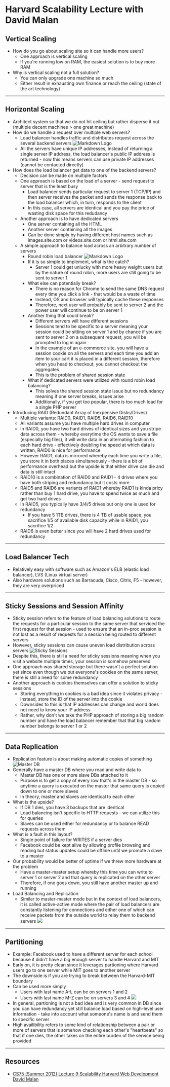 # Harvard Scalability Lecture with David Malan
## Vertical Scaling
- How do you go about scaling site so it can handle more users? 
    - One approach is vertical scaling
    - If you're running low on RAM, the easiest solution is to buy more RAM
- Why is vertical scaling not a full solution?
    - You can only upgrade one machine so much
    - Either result in exhausting own finance or reach the ceiling (state of the art technology)

---

## Horizontal Scaling
- Architect system so that we do not hit ceiling but rather disperse it out (multiple decent machines > one great machine)
- How do we handle a request over multiple web servers?
    - Load balancer handles traffic and distributes request across the several backend servers
    ![Markdown Logo](https://lh4.ggpht.com/_p2ZBNGf_7w8/TYKFbJLVPZI/AAAAAAAAGUk/e47krYV3W54/image_thumb%5B15%5D.png?imgmax=800) 
    - All the servers have unique IP addresses, instead of returning a single server IP address, the load balancer's public IP address is returned - now this means servers can use private IP addresses (cannot be contacted directly)
- How does the load balancer get data to one of the backend servers?
    - Decision can be made on multiple factors
    - One approach is based on the load of a server - send request to server that is the least busy
        - Load balancer sends particular request to server 1 (TCP/IP) and then server receives the packet and sends the response back to the load balancer which, in turn, responds to the client
        - In this case, all servers are identical and you pay the price of wasting disk space for this redudancy 
    - Another approach is to have dedicated servers
        - One server containing all the HTML
        - Another server containing all the images
        - Can be done simply by having different host names such as images.site.com or videos.site.com or html.site.com
    - A simple approach to balance load across an arbitrary number of servers
        - Round robin load balancer 
        ![Markdown Logo](https://www.cisco.com/en/US/i/200001-300000/220001-230000/224001-225000/224609.jpg)
        - If it is so simple to implement, what is the catch? 
            - Server 1 could get unlucky with more heavy weight users but by the nature of round robin, more users are still going to be sent to server 1
        - What else can potentially break?
            - There is no reason for Chrome to send the same DNS request every time you click a link - that would be a waste of time
            - Instead, OS and browser will typically cache these responses
            - Therefore, next user will probably be sent to server 2 and the power user will continue to be on server 1 
        - Another thing that could break?
            - Different servers will have different sessions 
            - Sessions tend to be specific to a server meaning your session could be sitting on server 1 and by chance if you are sent to server 2 on a subsequent request, you will be prompted to log in again
            - In the example of an e-commerce site, you will have a session cookie on all the servers and each time you add an item to your cart it is placed in a different session, therefore when you head to checkout, you cannot checkout the aggregates
            - This is the problem of shared session state
        - What if dedicated servers were utilized with round robin load balancing?
            - This solves the shared session state issue but no redundancy meaning if one server breaks, issues arise
            - Additionally, if you get too popular, there is too much load for a single PHP server
- Introducing RAID (Redundant Array of Inexpensive Disks/Drives)
    - Multiple variants: RAID0, RAID1, RAID5, RAID6, RAID10
    - All variants assume you have multiple hard drives in computer
    - In RAID0, you have two hard drives of identical sizes and you stripe data across them - whereby everytime the OS wants to save a file (especially big files), it will write data in an alternating fashion to each hard drive - effectively doubling the speed at which data is written, RAID0 is nice for performance
    - However RAID1, data is mirrored whereby each time you write a file, you store it in both places simultaneously - there is a bit of performance overhead but the upside is that either drive can die and data is still intact
    - RAID10 is a combination of RAID0 and RAID1 - 4 drives where you have both striping and redundancy but it costs more
    - RAID5 and RAID6 are variants of RAID1 whereby RAID1 is kinda pricy rather than buy 1 hard drive, you have to spend twice as much and get two hard drives
    - In RAID5, you typically have 3/4/5 drives but only one is used for redundancy
        - If you have 5 1TB drives, there is 4 TB of usable space, you sacrifice 1/5 of available disk capacity while in RAID1, you sacrifice 1/2
    - RAID6 is even better since you will have 2 hard drives used for redundancy 

---

## Load Balancer Tech
- Relatively easy with software such as Amazon's ELB (elastic load balancer), LVS (Linux virtual server)
- Also hardware solutions such as Barracuda, Cisco, Citrix, F5 - however, they are very overpriced

---

## Sticky Sessions and Session Affinity
- Sticky session refers to the feature of load balancing solutions to route the requests for a particular session to the same server that serviced the first request for that session - used to ensure that an in-proc session is not lost as a result of requests for a session being routed to different servers
- However, sticky sessions can cause uneven load distribution across servers
![Sticky Sessions](https://www.imperva.com/learn/wp-content/uploads/sites/13/2019/01/session-stickiness-diagram.jpg)
- Despite this, there is still a need for sticky sessions meaning when you visit a website multiple times, your session is somehow preserved
- One approach was shared storage but there wasn't a perfect solution yet since even though we put everyone's cookies on the same server, there is still a need for some redundancy
- Another approach is cookies themselves can offer a solution to sticky sessions
    - Storing everything in cookies is a bad idea since it violates privacy - instead, store the ID of the server into the cookie
    - Downsides to this is that IP addresses can change and world does not need to know your IP address
    - Rather, why don't we take the PHP approach of storing a big random number and have the load balancer remember that that big random number belongs to server 1 or 2

---

## Data Replication
- Replication feature is about making automatic copies of something
![Master DB](https://dev.mysql.com/doc/refman/5.7/en/images/redundancy-before.png)
- Generally have a master DB where you read and write data to
    - Master DB has one or more slave DBs attached to it 
    - Purpose is to get a copy of every row that's in the master DB - so anytime a query is executed on the master that same query is copied down to one or more slaves
    - In theory, master and slaves are identical to each other
- What is the upside?
    - If DB 1 dies, you have 3 backups that are identical
    - Load balancing isn't specific to HTTP requests - we can utilize this for queries
    - Slaves can be used either for redundancy or to balance READ requests across them
- What is a fault in this layout?
    - Single point of failure for WRITES if a server dies
    - Facebook could be kept alive by allowing profile browsing and reading but status updates could be offline until we promote a slave to a master
- Our probability would be better of uptime if we threw more hardware at the problem
    - Have a master-master setup whereby this time you can write to server 1 or server 2 and that query is replicated on the other server
    - Therefore, if one goes down, you still have another master up and running
- Load Balancing and Replication
    - Similar to master-master mode but in the context of load balancers, it is called active-active mode where the pair of load balancers are constantly listening for connections and either one of which can receive packets from the outside world to relay them to backend servers
    ![](https://lh3.googleusercontent.com/proxy/dAZU4JcCEGCCl5N1oAi3BDpxlXb_WLiwP4D9ZLGo4OE-WUsCWNfPkQCoklEm07E0sijgEIcWirBWtO8tNor5h4-tl7jRdjTTlFY7E7JAjfxcsQD25g1zEEKJ-S3LcAGCdNULQqOoY7rWtHyCfR1UmOKIqQ5L)

---

## Partitioning 
- Example: Facebook used to have a different server for each school because it didn't have a big enough server to handle Harvard and MIT
- Early on, it is pretty clean since it leverages partioning where Harvard users go to one server while MIT goes to another server
- The downside is if you are trying to break between the Harvard-MIT boundary
- Can be used more simply
    - Users with last name A-L can be on servers 1 and 2
    - Users with last name M-Z can be on servers 3 and 4
    ![](https://docs.oracle.com/cd/E22289_01/html/821-1272/figures/Distribution_with_load_balancing.png)
- In general, partioning is not a bad idea and is very common in DB since you can have redundancy yet still balance load based on high-level user information - take into account what someone's name is and send them to specific server
- High availibility refers to some kind of relationship between a pair or more of servers that is somehow checking each other's "heartbeats" so that if one dies, the other takes on the entire burden of the service being provided 

---

## Resources
* [CS75 (Summer 2012) Lecture 9 Scalability Harvard Web Development David Malan](https://www.youtube.com/watch?v=-W9F__D3oY4)

